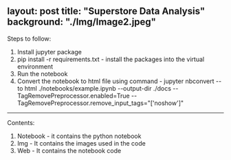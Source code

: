 layout: post
title: "Superstore Data Analysis"
background: "./Img/Image2.jpeg"
---
Steps to follow:
1. Install jupyter package
2. pip install -r requirements.txt - install the packages into the virtual environment
3. Run the notebook
4. Convert the notebook to html file using command - jupyter nbconvert --to html ./notebooks/example.ipynb --output-dir ./docs --TagRemovePreprocessor.enabled=True --TagRemovePreprocessor.remove_input_tags="['noshow']"
---
Contents:
1. Notebook - it contains the python notebook
2. Img - It contains the images used in the code
3. Web - It contains the notebook code